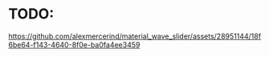 # TODO:



https://github.com/alexmercerind/material_wave_slider/assets/28951144/18f6be64-f143-4640-8f0e-ba0fa4ee3459

